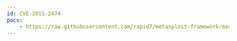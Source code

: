 ```yaml
---
id: CVE-2011-2474
pocs:
    - https://raw.githubusercontent.com/rapid7/metasploit-framework/master/modules/auxiliary/scanner/http/sybase_easerver_traversal.rb
---
```

